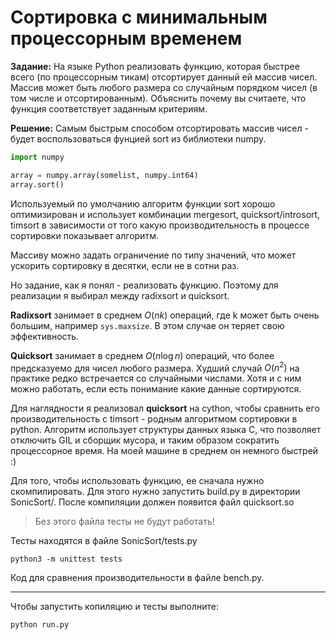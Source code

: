 # Сортировка с минимальным процессорным временем

__Задание:__
На языке Python реализовать функцию, которая быстрее всего (по процессорным тикам) отсортирует данный ей массив чисел. Массив может быть любого размера со случайным порядком чисел (в том числе и отсортированным). Объяснить почему вы считаете, что функция соответствует заданным критериям.


__Решение:__
Самым быстрым способом отсортировать массив чисел - будет воспользоваться фунцией sort из библиотеки numpy.

```py
import numpy

array = numpy.array(somelist, numpy.int64)
array.sort()
```
Используемый по умолчанию алгоритм функции sort хорошо оптимизирован и использует комбинации mergesort, quicksort/introsort, timsort в зависимости от того какую производительность в процессе сортировки показывает алгоритм.

Массиву можно задать ограничение по типу значений, что может ускорить сортировку в десятки, если не в сотни раз.

Но задание, как я понял - реализовать функцию. Поэтому для реализации я выбирал между radixsort и quicksort. 

__Radixsort__ занимает в среднем $O(nk)$ операций, где k может быть очень большим, например `sys.maxsize`. В этом случае он теряет свою эффективность.

__Quicksort__ занимает в среднем $O(n \log n)$ операций, что более предсказуемо для чисел любого размера. Худший случай $O(n^2)$ на практике редко встречается со случайными числами. Хотя и с ним можно работать, если есть понимание какие данные сортируются.

Для наглядности я реализовал __quicksort__ на cython, чтобы сравнить его производительность с timsort - родным алгоритмом сортировки в python. Алгоритм использует структуры данных языка C, что позволяет отключить GIL и сборщик мусора, и таким образом сократить процессорное время. На моей машине в среднем он немного быстрей :)

Для того, чтобы использовать функцию, ее сначала нужно скомпилировать. Для этого нужно запустить build.py в директории SonicSort/. После компиляции должен появится файл quicksort.so
> Без этого файла тесты не будут работать!

Тесты находятся в файле SonicSort/tests.py
```
python3 -m unittest tests
```
Код для сравнения производительности в файле bench.py.

---

Чтобы запустить копиляцию и тесты выполните:
```
python run.py
```